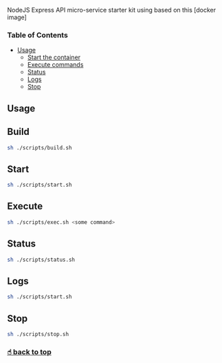 NodeJS Express API micro-service starter kit using based on this [docker image]

### <a name="toc">Table of Contents</a>
* [Usage](#build)
    * [Start the container](#start)
    * [Execute commands](#exec)    
    * [Status](#status)
    * [Logs](#logs)
    * [Stop](#stop)

## Usage

## <a name="build"></a>Build

```sh
sh ./scripts/build.sh
```

## <a name="run"></a>Start
```sh
sh ./scripts/start.sh
```

## <a name="exec"></a>Execute
```sh
sh ./scripts/exec.sh <some command>
```

## <a name="status"></a>Status
```sh
sh ./scripts/status.sh
```

## <a name="logs"></a>Logs
```sh
sh ./scripts/start.sh
```

## <a name="stop"></a>Stop
```sh
sh ./scripts/stop.sh
```


### [☝︎ back to top](#toc)
[docker-image]:https://hub.docker.com/r/kmade/nocker/

